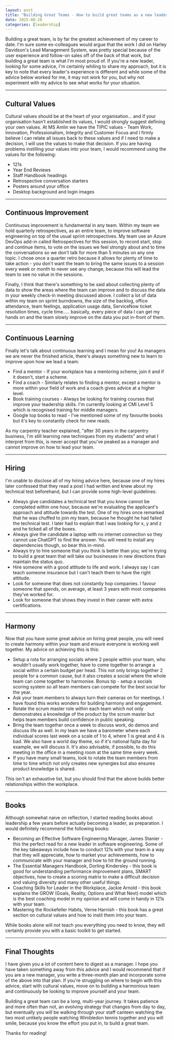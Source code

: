 ```yaml
---
layout: post
title: "Building Great Teams - How to build great teams as a new leader"
date: 2025-08-20
categories: [leadership]
---
```


Building a great team, is by far the greatest achievement of my career to date. I'm sure some ex-colleagues would argue that the work I did on Harley Davidson's Lead Management System, was pretty special because of the user experience and follow-on sales off of the back of that work, but building a great team is what I'm most proud of. If you're a new leader, looking for some advice, I'm certainly whiling to share my approach, but it is key to note that every leader's experience is different and while some of the advice below worked for me, it may not work for you, but why not experiment with my advice to see what works for your situation.

---

## Cultural Values

Cultural values should be at the heart of your organisation... and if your organisation hasn't established its values, I would strongly suggest defining your own values. At MS Amlin we have the TIPIC values - Team Work, Innovation, Professionalism, Integrity and Customer Focus and I firmly believe I can relate all issues back to these values and if I need to make a decision, I will use the values to make that decision. If you are having problems instilling your values into your team, I would recommend using the values for the following:

- 121s
- Year End Reviews
- Staff Handbook headings
- Retrospective conversation starters
- Posters around your office
- Desktop background and login images

---

## Continuous Improvement

Continuous improvement is fundamental in any team. Within my team we hold quarterly retrospectives, as an entire team, to improve software engineering on top of the usual sprint retrospectives. My team use an Azure DevOps add-in called Retrospectives for this session, to record start, stop and continue items, to vote on the issues we feel strongly about and to time the conversations so we don't talk for more than 5 minutes on any one topic. I chose once a quarter retro because it allows for plenty of time to take action - you don't want the team to bring the same issues to a session every week or month to never see any change, because this will lead the team to see no value in the sessions.

Finally, I think that there's something to be said about collecting plenty of data to show the areas where the team can improve and to discuss the data in your weekly check-in meeting discussed above. I collect a lot of data within my team on sprint burndowns, the size of the backlog, office attendance, team feelings, application usage data, ServiceNow ticket resolution times, cycle time..... basically, every piece of data I can get my hands on and the team slowly improve on the data you put in-front of them.

---

## Continuous Learning

Finally let's talk about continuous learning and I mean for you! As managers we are never the finished article, there's always something new to learn to improve upon how we lead a team:

- Find a mentor - If your workplace has a mentoring scheme, join it and if it doesn't, start a scheme.
- Find a coach - Similarly relates to finding a mentor, except a mentor is more within your field of work and a coach gives advice at a higher level.
- Book training courses - Always be looking for training courses that improve your leadership skills. I'm currently looking at CMI Level 5 which is recognised training for middle managers.
- Google top books to read - I've mentioned some of my favourite books but it's key to constantly check for new reads.

As my carpentry teacher explained, "after 30 years in the carpentry business, I'm still learning new techniques from my students" and what I interpret from this, is never accept that you've peaked as a manager and cannot improve on how to lead your team.

---

## Hiring

I'm unable to disclose all of my hiring advice here, because one of my hires later confessed that they read a post I had written and knew about my technical test beforehand, but I can provide some high-level guidelines:

- Always give candidates a technical test that you know cannot be completed within one hour, because we're evaluating the applicant's approach and attitude towards the test. One of my hires once remarked that he was chuffed to join my team, because he thought he had failed the technical test. I later had to explain that I was looking for x, y and z and he ticked all of the boxes.
- Always give the candidate a laptop with no internet connection so they cannot use ChatGPT to find the answer. You will need to install any dependencies though, so bear this in-mind.
- Always try to hire someone that you think is better than you; we're trying to build a great team that will take our businesses in new directions than maintain the status quo.
- Hire someone with a good attitude to life and work. I always say I can teach someone insurance but I can't teach them to have the right attitude.
- Look for someone that does not constantly hop companies. I favour someone that spends, on average, at least 3 years with most companies they've worked for.
- Look for someone that shows they invest in their career with extra certifications.

---

## Harmony

Now that you have some great advice on hiring great people, you will need to create harmony within your team and ensure everyone is working well together. My advice on achieving this is this:

- Setup a rota for arranging socials where 2 people within your team, who wouldn't usually work together, have to come together to arrange a social within a certain budget per head. This not only brings together 2 people for a common cause, but it also creates a social where the whole team can come together to harmonise. Bonus tip - setup a socials scoring system so all team members can compete for the best social for the year.
- Ask your team members to always turn their cameras on for meetings. I have found this works wonders for building harmony and engagement.
- Rotate the scrum master role within each team which not only demonstrates a knowledge of the product by the scrum master but helps team members build confidence in public speaking.
- Bring the team together once a week to discuss work, do demos and discuss life as well. In my team we have a barometer where each individual scores last week on a scale of 1 to 4, where 1 is great and 4 is bad. We also have a world day theme, so if it's national fajita day for example, we will discuss it. It's also advisable, if possible, to do this meeting in the office in a meeting room at the same time every week.
- If you have many small teams, look to rotate the team members from time to time which not only creates new synergies but also ensures product knowledge is shared.

This isn't an exhaustive list, but you should find that the above builds better relationships within the workplace.

---

## Books

Although somewhat naive on reflection, I started reading books about leadership a few years before actually becoming a leader, as preparation. I would definitely recommend the following books:

- Becoming an Effective Software Engineering Manager, James Stanier - this the perfect read for a new leader in software engineering. Some of the key takeaways include how to conduct 121s with your team in a way that they will appreciate, how to market your achievements, how to communicate with your manager and how to hit the ground running.
- The Essential Managers Handbook, Dorling Kindersley - this book is good for understanding performance improvement plans, SMART objectives, how to create a scoring matrix to make a difficult decision and valuing diversity and many other useful things.
- Coaching Skills for Leader in the Workplace, Jackie Arnold - this book explains the GROW (Goals, Reality, Options and What Next) model which is the best coaching model in my opinion and will come in handy in 121s with your team.
- Mastering the Rockefeller Habits, Verne Harnish - this book has a great section on cultural values and how to instil them into your team.

While books alone will not teach you everything you need to know, they will certainly provide you with a basic toolkit to get started.

---

## Final Thoughts

I have given you a lot of content here to digest as a manager. I hope you have taken something away from this advice and I would recommend that if you are a new manager, you write a three-month plan and incorporate some of the above into that plan. If you're struggling on where to begin with this advice, start with cultural values, move on to building a harmonious team and continuously be looking to improve yourself and your team.

Building a great team can be a long, multi-year journey. It takes patience and more often than not, an evolving strategy that changes from day to day, but eventually you will be walking through your staff canteen watching the two most unlikely people watching Wimbledon tennis together and you will smile, because you know the effort you put in, to build a great team.

Thanks for reading!
